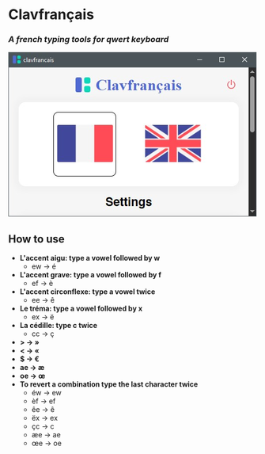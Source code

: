 # **Clavfrançais**

### *A french typing tools for  qwert keyboard*

![main](screenshots/app.jpg)



## How to use

- **L'accent aigu: type a vowel followed by w**
    - ew -> é
- **L'accent grave: type a vowel followed by f**
    - ef -> è
- **L'accent circonflexe: type a vowel twice**
    - ee -> ê
- **Le tréma: type a vowel followed by x**
    - ex -> ë
- **La cédille: type c twice**
    - cc -> ç
- **> -> »**
- **< -> «**
- **$ -> €**
- **ae -> æ**
- **oe -> œ**
- **To revert a combination type the last character twice**
    - éw -> ew
    - èf -> ef
    - êe -> ê
    - ëx -> ex
    - çc -> c
    - æe -> ae
    - œe -> oe

